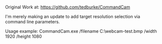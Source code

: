 Original Work at: https://github.com/tedburke/CommandCam

I'm merely making an update to add target resolution selection via command line parameters.

Usage example:
CommandCam.exe /filename C:\webcam-test.bmp /width 1920 /height 1080
